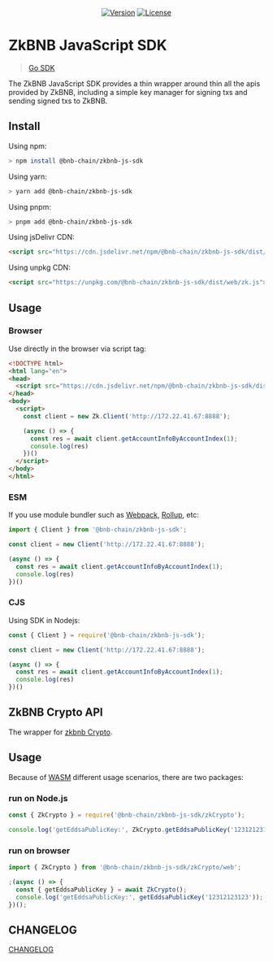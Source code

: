 <p align="center">
  <a href="https://www.npmjs.com/package/@bnb-chain/zkbnb-js-sdk"><img src="https://img.shields.io/npm/v/@bnb-chain/zkbnb-js-sdk" alt="Version"></a>
  <a href="https://www.npmjs.com/package/@bnb-chain/zkbnb-js-sdk"><img src="https://img.shields.io/npm/l/@bnb-chain/zkbnb-js-sdk" alt="License"></a>
</p>

# ZkBNB JavaScript SDK 

> [Go SDK](https://github.com/bnb-chain/zkbnb-go-sdk)

The ZkBNB JavaScript SDK provides a thin wrapper around thin all the apis provided by ZkBNB, including a simple key manager for signing txs and sending signed txs to ZkBNB.

## Install

Using npm:

```bash
> npm install @bnb-chain/zkbnb-js-sdk
```

Using yarn:

```bash
> yarn add @bnb-chain/zkbnb-js-sdk
```

Using pnpm:

```bash
> pnpm add @bnb-chain/zkbnb-js-sdk
```

Using jsDelivr CDN:

```html
<script src="https://cdn.jsdelivr.net/npm/@bnb-chain/zkbnb-js-sdk/dist/web/zk.js"></script>
```

Using unpkg CDN:

```html
<script src="https://unpkg.com/@bnb-chain/zkbnb-js-sdk/dist/web/zk.js"></script>
```

## Usage

### Browser

Use directly in the browser via script tag:

```html
<!DOCTYPE html>
<html lang="en">
<head>
  <script src="https://cdn.jsdelivr.net/npm/@bnb-chain/zkbnb-js-sdk/dist/web/zk.js"></script>
</head>
<body>
  <script>
    const client = new Zk.Client('http://172.22.41.67:8888');

    (async () => {
      const res = await client.getAccountInfoByAccountIndex(1);
      console.log(res)
    })()
  </script>
</body>
</html>
```

### ESM

If you use module bundler such as [Webpack](https://webpack.js.org/), [Rollup](https://rollupjs.org/guide/en/), etc:

```typescript
import { Client } from '@bnb-chain/zkbnb-js-sdk';

const client = new Client('http://172.22.41.67:8888');

(async () => {
  const res = await client.getAccountInfoByAccountIndex(1);
  console.log(res)
})()
```

### CJS

Using SDK in Nodejs:

```javascript
const { Client } = require('@bnb-chain/zkbnb-js-sdk');

const client = new Client('http://172.22.41.67:8888');

(async () => {
  const res = await client.getAccountInfoByAccountIndex(1);
  console.log(res)
})()
```

## ZkBNB Crypto API

The wrapper for [zkbnb Crypto](https://github.com/bnb-chain/zkbnb-crypto).

## Usage

Because of [WASM](https://webassembly.org/) different usage scenarios, there are two packages:

### run on Node.js

```javascript
const { ZkCrypto } = require('@bnb-chain/zkbnb-js-sdk/zkCrypto');

console.log('getEddsaPublicKey:', ZkCrypto.getEddsaPublicKey('12312123123'))
```

### run on browser

```javascript
import { ZkCrypto } from '@bnb-chain/zkbnb-js-sdk/zkCrypto/web';

;(async () => {
  const { getEddsaPublicKey } = await ZkCrypto();
  console.log('getEddsaPublicKey:', getEddsaPublicKey('12312123123'));
})();
```


## CHANGELOG

[CHANGELOG](./docs/CHANGELOG.md)
